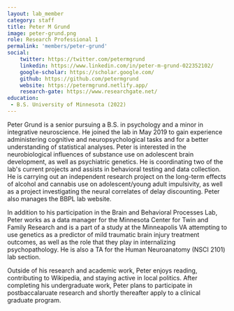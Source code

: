 ```yaml
---
layout: lab_member
category: staff
title: Peter M Grund
image: peter-grund.png
role: Research Professional 1
permalink: 'members/peter-grund'
social:
    twitter: https://twitter.com/petermgrund
    linkedin: https://www.linkedin.com/in/peter-m-grund-022352102/
    google-scholar: https://scholar.google.com/
    github: https://github.com/petermgrund
    website: https://petermgrund.netlify.app/
    research-gate: https://www.researchgate.net/
education:
 - B.S. University of Minnesota (2022)
---
```


Peter Grund is a senior pursuing a B.S. in psychology and a minor in integrative neuroscience. He joined the lab in May 2019 to gain experience administering cognitive and neuropsychological tasks and for a better understanding of statistical analyses. Peter is interested in the neurobiological influences of substance use on adolescent brain development, as well as psychiatric genetics. He is coordinating two of the lab's current projects and assists in behavioral testing and data collection. He is carrying out an independent research project on the long-term effects of alcohol and cannabis use on adolescent/young adult impulsivity, as well as a project investigating the neural correlates of delay discounting. Peter also manages the BBPL lab website.

In addition to his participation in the Brain and Behavioral Processes Lab, Peter works as a data manager for the Minnesota Center for Twin and Family Research and is a part of a study at the Minneapolis VA attempting to use genetics as a predictor of mild traumatic brain injury treatment outcomes, as well as the role that they play in internalizing psychopathology. He is also a TA for the Human Neuroanatomy (NSCI 2101) lab section.

Outside of his research and academic work, Peter enjoys reading, contributing to Wikipedia, and staying active in local politics. After completing his undergraduate work, Peter plans to participate in postbaccalaruate research and shortly thereafter apply to a clinical graduate program.

